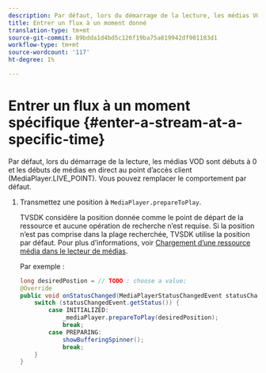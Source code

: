 ```yaml
---
description: Par défaut, lors du démarrage de la lecture, les médias VOD sont débuts à 0 et les débuts de médias en direct au point d’accès client (MediaPlayer.LIVE_POINT). Vous pouvez remplacer le comportement par défaut.
title: Entrer un flux à un moment donné
translation-type: tm+mt
source-git-commit: 89bdda1d4bd5c126f19ba75a819942df901183d1
workflow-type: tm+mt
source-wordcount: '117'
ht-degree: 1%

---
```



# Entrer un flux à un moment spécifique {#enter-a-stream-at-a-specific-time}

Par défaut, lors du démarrage de la lecture, les médias VOD sont débuts à 0 et les débuts de médias en direct au point d’accès client (MediaPlayer.LIVE_POINT). Vous pouvez remplacer le comportement par défaut.

1. Transmettez une position à `MediaPlayer.prepareToPlay`.

   TVSDK considère la position donnée comme le point de départ de la ressource et aucune opération de recherche n’est requise. Si la position n’est pas comprise dans la plage recherchée, TVSDK utilise la position par défaut. Pour plus d’informations, voir [Chargement d’une ressource média dans le lecteur de médias](../../../tvsdk-3x-android-prog/android-3x-content-playback-options-android2/mediaplayer-initialize-for-video/android-3x-media-resource-load.md).

   Par exemple :

   ```java
   long desiredPostion = // TODO : choose a value; 
   @Override 
   public void onStatusChanged(MediaPlayerStatusChangedEvent statusChangedEvent) {   
       switch (statusChangedEvent.getStatus()) { 
           case INITIALIZED: 
               _mediaPlayer.prepareToPlay(desiredPosition); 
               break; 
           case PREPARING: 
               showBufferingSpinner(); 
               break; 
       } 
   }
   ```

